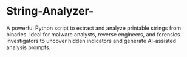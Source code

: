# String-Analyzer-
A powerful Python script to extract and analyze printable strings from binaries. Ideal for malware analysts, reverse engineers, and forensics investigators to uncover hidden indicators and generate AI-assisted analysis prompts.

